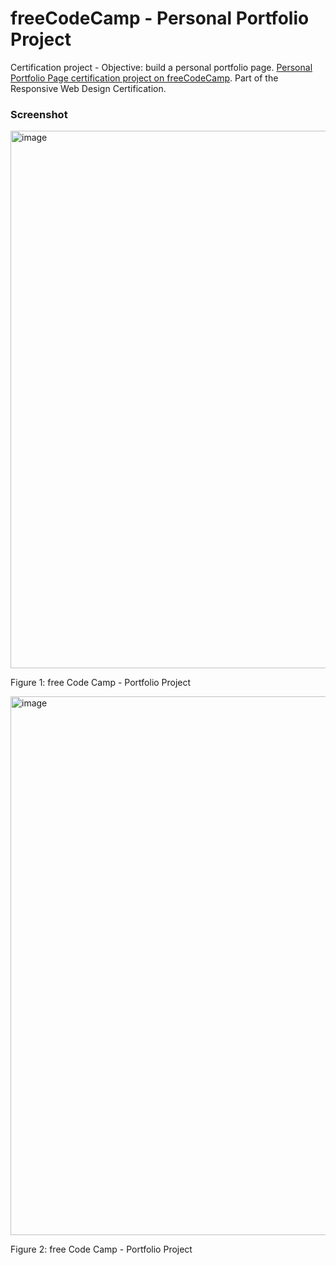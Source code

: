 # freeCodeCamp - Personal Portfolio Project

Certification project -
Objective: build a personal portfolio page.
[Personal Portfolio Page certification project on freeCodeCamp](https://www.freecodecamp.org/learn/2022/responsive-web-design/build-a-personal-portfolio-webpage-project/build-a-personal-portfolio-webpage). Part of the Responsive Web Design Certification.

### Screenshot
<img width="860" alt="image" src="https://github.com/gab-holik/freeCodeCamp---Personal-Portfolio/assets/97192580/33ed6082-9103-4c9c-9803-453d23132e1f">

Figure 1: free Code Camp - Portfolio Project

<img width="862" alt="image" src="https://github.com/gab-holik/freeCodeCamp---Personal-Portfolio/assets/97192580/b261c1cd-b0b4-4044-9619-a54553093fb6">

Figure 2: free Code Camp - Portfolio Project
